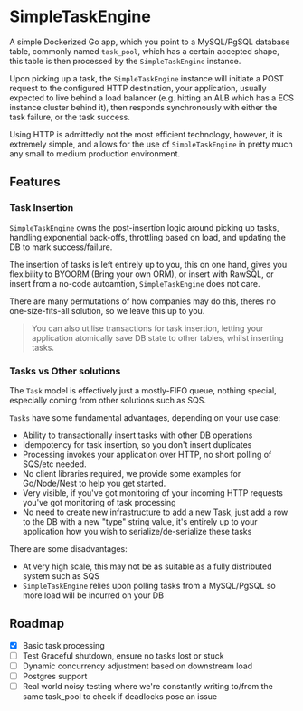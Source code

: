 # SimpleTaskEngine

A simple Dockerized Go app, which you point to a MySQL/PgSQL database table, commonly named `task_pool`, which has a certain accepted shape, this table is then processed by the `SimpleTaskEngine` instance.

Upon picking up a task, the `SimpleTaskEngine` instance will initiate a POST request to the configured HTTP destination, your application, usually expected to live behind a load balancer (e.g. hitting an ALB which has a ECS instance cluster behind it), then responds synchronously with either the task failure, or the task success.

Using HTTP is admittedly not the most efficient technology, however, it is extremely simple, and allows for the use of `SimpleTaskEngine` in pretty much any small to medium production environment.

## Features

### Task Insertion

`SimpleTaskEngine` owns the post-insertion logic around picking up tasks, handling exponential back-offs, throttling based on load, and updating the DB to mark success/failure.

The insertion of tasks is left entirely up to you, this on one hand, gives you flexibility to BYOORM (Bring your own ORM), or insert with RawSQL, or insert from a no-code autoamtion, `SimpleTaskEngine` does not care.

There are many permutations of how companies may do this, theres no one-size-fits-all solution, so we leave this up to you.

> You can also utilise transactions for task insertion, letting your application atomically save DB state to other tables, whilst inserting tasks.

### Tasks vs Other solutions

The `Task` model is effectively just a mostly-FIFO queue, nothing special, especially coming from other solutions such as SQS.

`Tasks` have some fundamental advantages, depending on your use case:

- Ability to transactionally insert tasks with other DB operations
- Idempotency for task insertion, so you don't insert duplicates
- Processing invokes your application over HTTP, no short polling of SQS/etc needed.
- No client libraries required, we provide some examples for Go/Node/Nest to help you get started.
- Very visible, if you've got monitoring of your incoming HTTP requests you've got monitoring of task processing
- No need to create new infrastructure to add a new Task, just add a row to the DB with a new "type" string value, it's entirely up to your application how you wish to serialize/de-serialize these tasks

There are some disadvantages:

- At very high scale, this may not be as suitable as a fully distributed system such as SQS
- `SimpleTaskEngine` relies upon polling tasks from a MySQL/PgSQL so more load will be incurred on your DB

## Roadmap

- [x] Basic task processing
- [ ] Test Graceful shutdown, ensure no tasks lost or stuck
- [ ] Dynamic concurrency adjustment based on downstream load
- [ ] Postgres support
- [ ] Real world noisy testing where we're constantly writing to/from the same task_pool to check if deadlocks pose an issue

